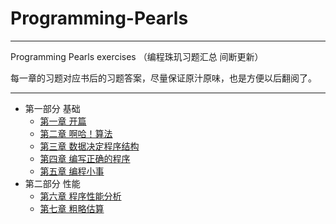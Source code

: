 # Programming-Pearls

---

Programming Pearls exercises （编程珠玑习题汇总 间断更新）

每一章的习题对应书后的习题答案，尽量保证原汁原味，也是方便以后翻阅了。

---

- 第一部分 基础
    - [第一章 开篇](Chapter-One.md)
    - [第二章 啊哈！算法](Chapter-Two.md)
    - [第三章 数据决定程序结构](Chapter-Three.md)
    - [第四章 编写正确的程序](Chapter-Four.md)
    - [第五章 编程小事](Chapter-Five.md)
- 第二部分 性能
    + [第六章 程序性能分析](Chapter-Six.md)
    + [第七章 粗略估算](Chapter-Seven.md)
